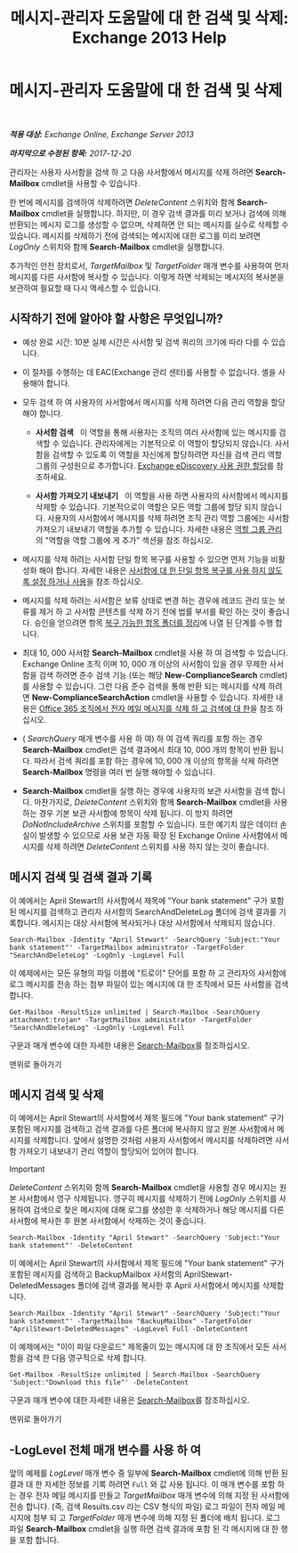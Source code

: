 ﻿---
title: '메시지-관리자 도움말에 대 한 검색 및 삭제: Exchange 2013 Help'
TOCTitle: 메시지-관리자 도움말에 대 한 검색 및 삭제
ms:assetid: 8c36bb03-e716-4fdd-9958-4aa7a2a1db42
ms:mtpsurl: https://technet.microsoft.com/ko-kr/library/Ff459253(v=EXCHG.150)
ms:contentKeyID: 52058007
ms.date: 05/22/2018
mtps_version: v=EXCHG.150
ms.translationtype: MT
---

# 메시지-관리자 도움말에 대 한 검색 및 삭제

 

_**적용 대상:** Exchange Online, Exchange Server 2013_

_**마지막으로 수정된 항목:** 2017-12-20_

관리자는 사용자 사서함을 검색 하 고 다음 사서함에서 메시지를 삭제 하려면 **Search-Mailbox** cmdlet을 사용할 수 있습니다.

한 번에 메시지를 검색하여 삭제하려면 *DeleteContent* 스위치와 함께 **Search-Mailbox** cmdlet을 실행합니다. 하지만, 이 경우 검색 결과를 미리 보거나 검색에 의해 반환되는 메시지 로그를 생성할 수 없으며, 삭제하면 안 되는 메시지를 실수로 삭제할 수 있습니다. 메시지를 삭제하기 전에 검색되는 메시지에 대한 로그를 미리 보려면 *LogOnly* 스위치와 함께 **Search-Mailbox** cmdlet을 실행합니다.

추가적인 안전 장치로서, *TargetMailbox* 및 *TargetFolder* 매개 변수를 사용하여 먼저 메시지를 다른 사서함에 복사할 수 있습니다. 이렇게 하면 삭제되는 메시지의 복사본을 보관하여 필요할 때 다시 액세스할 수 있습니다.

## 시작하기 전에 알아야 할 사항은 무엇입니까?

  - 예상 완료 시간: 10분 실제 시간은 사서함 및 검색 쿼리의 크기에 따라 다를 수 있습니다.

  - 이 절차를 수행하는 데 EAC(Exchange 관리 센터)를 사용할 수 없습니다. 셸을 사용해야 합니다.

  - 모두 검색 하 여 사용자의 사서함에서 메시지를 삭제 하려면 다음 관리 역할을 할당 해야 합니다.
    
      - **사서함 검색**   이 역할을 통해 사용자는 조직의 여러 사서함에 있는 메시지를 검색할 수 있습니다. 관리자에게는 기본적으로 이 역할이 할당되지 않습니다. 사서함을 검색할 수 있도록 이 역할을 자신에게 할당하려면 자신을 검색 관리 역할 그룹의 구성원으로 추가합니다. [Exchange eDiscovery 사용 권한 할당](assign-ediscovery-permissions-in-exchange-exchange-2013-help.md)를 참조하세요.
    
      - **사서함 가져오기 내보내기**   이 역할을 사용 하면 사용자의 사서함에서 메시지를 삭제할 수 있습니다. 기본적으로이 역할은 모든 역할 그룹에 할당 되지 않습니다. 사용자의 사서함에서 메시지를 삭제 하려면 조직 관리 역할 그룹에는 사서함 가져오기 내보내기 역할을 추가할 수 있습니다. 자세한 내용은 [역할 그룹 관리](manage-role-groups-exchange-2013-help.md) 의 "역할을 역할 그룹에 게 추가" 섹션을 참조 하십시오.

  - 메시지를 삭제 하려는 사서함 단일 항목 복구를 사용할 수 있으면 먼저 기능을 비활성화 해야 합니다. 자세한 내용은 [사서함에 대 한 단일 항목 복구를 사용 하지 않도록 설정 하거나 사용](enable-or-disable-single-item-recovery-for-a-mailbox-exchange-2013-help.md)을 참조 하십시오.

  - 메시지를 삭제 하려는 사서함은 보류 상태로 변경 하는 경우에 레코드 관리 또는 보류를 제거 하 고 사서함 콘텐츠를 삭제 하기 전에 법률 부서를 확인 하는 것이 좋습니다. 승인을 얻으려면 항목 [복구 가능한 항목 폴더를 정리](clean-up-the-recoverable-items-folder-exchange-2013-help.md)에 나열 된 단계를 수행 합니다.

  - 최대 10, 000 사서함 **Search-Mailbox** cmdlet을 사용 하 여 검색할 수 있습니다. Exchange Online 조직 이며 10, 000 개 이상의 사서함이 있을 경우 무제한 사서함을 검색 하려면 준수 검색 기능 (또는 해당 **New-ComplianceSearch** cmdlet)를 사용할 수 있습니다. 그런 다음 준수 검색을 통해 반환 되는 메시지를 삭제 하려면 **New-ComplianceSearchAction** cmdlet을 사용할 수 있습니다. 자세한 내용은 [Office 365 조직에서 전자 메일 메시지를 삭제 하 고 검색에 대 한](https://go.microsoft.com/fwlink/p/?linkid=786856)을 참조 하십시오.

  - ( *SearchQuery* 매개 변수를 사용 하 여) 하 여 검색 쿼리를 포함 하는 경우 **Search-Mailbox** cmdlet은 검색 결과에서 최대 10, 000 개의 항목이 반환 됩니다. 따라서 검색 쿼리를 포함 하는 경우에 10, 000 개 이상의 항목을 삭제 하려면 **Search-Mailbox** 명령을 여러 번 실행 해야할 수 있습니다.

  - **Search-Mailbox** cmdlet을 실행 하는 경우에 사용자의 보관 사서함을 검색 합니다. 마찬가지로, *DeleteContent* 스위치와 함께 **Search-Mailbox** cmdlet을 사용 하는 경우 기본 보관 사서함에 항목이 삭제 됩니다. 이 방지 하려면 *DoNotIncludeArchive* 스위치를 포함할 수 있습니다. 또한 예기치 않은 데이터 손실이 발생할 수 있으므로 사용 보관 자동 확장 된 Exchange Online 사서함에서 메시지를 삭제 하려면 *DeleteContent* 스위치를 사용 하지 않는 것이 좋습니다.

## 메시지 검색 및 검색 결과 기록

이 예에서는 April Stewart의 사서함에서 제목에 "Your bank statement" 구가 포함된 메시지를 검색하고 관리자 사서함의 SearchAndDeleteLog 폴더에 검색 결과를 기록합니다. 메시지는 대상 사서함에 복사되거나 대상 사서함에서 삭제되지 않습니다.

    Search-Mailbox -Identity "April Stewart" -SearchQuery 'Subject:"Your bank statement"' -TargetMailbox administrator -TargetFolder "SearchAndDeleteLog" -LogOnly -LogLevel Full

이 예제에서는 모든 유형의 파일 이름에 "트로이" 단어를 포함 하 고 관리자의 사서함에 로그 메시지를 전송 하는 첨부 파일이 있는 메시지에 대 한 조직에서 모든 사서함을 검색 합니다.

    Get-Mailbox -ResultSize unlimited | Search-Mailbox -SearchQuery attachment:trojan* -TargetMailbox administrator -TargetFolder "SearchAndDeleteLog" -LogOnly -LogLevel Full

구문과 매개 변수에 대한 자세한 내용은 [Search-Mailbox](https://technet.microsoft.com/ko-kr/library/dd298173\(v=exchg.150\))를 참조하십시오.

맨위로 돌아가기

## 메시지 검색 및 삭제

이 예에서는 April Stewart의 사서함에서 제목 필드에 "Your bank statement" 구가 포함된 메시지를 검색하고 검색 결과를 다른 폴더에 복사하지 않고 원본 사서함에서 메시지를 삭제합니다. 앞에서 설명한 것처럼 사용자 사서함에서 메시지를 삭제하려면 사서함 가져오기 내보내기 관리 역할이 할당되어 있어야 합니다.


> [!IMPORTANT]
> <EM>DeleteContent</EM> 스위치와 함께 <STRONG>Search-Mailbox</STRONG> cmdlet을 사용할 경우 메시지는 원본 사서함에서 영구 삭제됩니다. 영구히 메시지를 삭제하기 전에 <EM>LogOnly</EM> 스위치를 사용하여 검색으로 찾은 메시지에 대해 로그를 생성한 후 삭제하거나 해당 메시지를 다른 사서함에 복사한 후 원본 사서함에서 삭제하는 것이 좋습니다.



    Search-Mailbox -Identity "April Stewart" -SearchQuery 'Subject:"Your bank statement"' -DeleteContent

이 예에서는 April Stewart의 사서함에서 제목 필드에 "Your bank statement" 구가 포함된 메시지를 검색하고 BackupMailbox 사서함의 AprilStewart-DeletedMessages 폴더에 검색 결과를 복사한 후 April 사서함에서 메시지를 삭제합니다.

    Search-Mailbox -Identity "April Stewart" -SearchQuery 'Subject:"Your bank statement"' -TargetMailbox "BackupMailbox" -TargetFolder "AprilStewart-DeletedMessages" -LogLevel Full -DeleteContent

이 예제에서는 "이이 파일 다운로드" 제목줄이 있는 메시지에 대 한 조직에서 모든 사서함을 검색 한 다음 영구적으로 삭제 합니다.

    Get-Mailbox -ResultSize unlimited | Search-Mailbox -SearchQuery 'Subject:"Download this file"' -DeleteContent

구문과 매개 변수에 대한 자세한 내용은 [Search-Mailbox](https://technet.microsoft.com/ko-kr/library/dd298173\(v=exchg.150\))를 참조하십시오.

맨위로 돌아가기

## \-LogLevel 전체 매개 변수를 사용 하 여

앞의 예제를 *LogLevel* 매개 변수 중 일부에 **Search-Mailbox** cmdlet에 의해 반환 된 결과 대 한 자세한 정보를 기록 하려면 `Full` 와 값 사용 됩니다. 이 매개 변수를 포함 하는 경우 전자 메일 메시지를 만들고 *TargetMailbox* 매개 변수에 의해 지정 된 사서함에 전송 합니다. (즉, 검색 Results.csv 라는 CSV 형식의 파일) 로그 파일이 전자 메일 메시지에 첨부 되 고 *TargetFolder* 매개 변수에 의해 지정 된 폴더에 배치 됩니다. 로그 파일 **Search-Mailbox** cmdlet을 실행 하면 검색 결과에 포함 된 각 메시지에 대 한 행을 포함 합니다.

